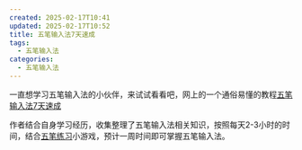 ```yaml
---
created: 2025-02-17T10:41
updated: 2025-02-17T10:52
title: 五笔输入法7天速成
tags:
  - 五笔输入法
categories:
  - 五笔输入法
---
```

一直想学习五笔输入法的小伙伴，来试试看看吧，网上的一个通俗易懂的教程[五笔输入法7天速成](https://wubi.yantuz.cn/)


作者结合自身学习经历，收集整理了五笔输入法相关知识，按照每天2-3小时的时间，结合[五笔练习](https://wubigame.yantuz.cn/)小游戏，预计一周时间即可掌握五笔输入法。